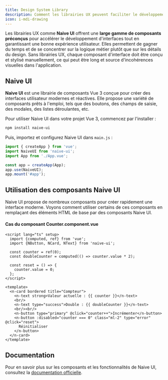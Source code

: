 ```yaml
---
title: Design System Library
description: Comment les librairies UX peuvent faciliter le développement d'interfaces utilisateur et améliorer l'expérience de l'utilisateur avec Naive UI.
icon: i-mdi-drawing
---
```


Les librairies UX comme **Naive UI** offrent une **large gamme de composants préconçus** pour accélérer le développement d'interfaces tout en garantissant une bonne expérience utilisateur. Elles permettent de gagner du temps et de se concentrer sur la logique métier plutôt que sur les détails du design.  Sans librairies UX, chaque composant d'interface doit être conçu et stylisé manuellement, ce qui peut être long et source d'incohérences visuelles dans l'application.

## Naive UI

**Naive UI** est une librairie de composants Vue 3 conçue pour créer des interfaces utilisateur modernes et réactives. Elle propose une variété de composants prêts à l'emploi, tels que des boutons, des champs de saisie, des modales, des listes déroulantes, etc.

Pour utiliser Naive UI dans votre projet Vue 3, commencez par l'installer :

```sh
npm install naive-ui
```

Puis, importez et configurez Naive UI dans `main.js` :

```js
import { createApp } from 'vue';
import NaiveUI from 'naive-ui';
import App from './App.vue';

const app = createApp(App);
app.use(NaiveUI);
app.mount('#app');
```

## Utilisation des composants Naive UI

Naive UI propose de nombreux composants pour créer rapidement une interface moderne. Voyons comment utiliser certains de ces composants en remplaçant des éléments HTML de base par des composants Naive UI.

#### Cas du composant Counter.component.vue

```vue
<script lang="ts" setup>
  import {computed, ref} from 'vue';
  import {NButton, NCard, NText} from 'naive-ui';

  const counter = ref(0);
  const doubleCounter = computed(() => counter.value * 2);

  const reset = () => {
    counter.value = 0;
  };
</script>

<template>
  <n-card bordered title="Compteur">
    <n-text strong>Valeur actuelle : {{ counter }}</n-text>
    <br/>
    <n-text type="success">Double : {{ doubleCounter }}</n-text>
    <br/><br/>
    <n-button type="primary" @click="counter++">Incrémenter</n-button>
    <n-button :disabled="counter === 0" class="ml-2" type="error" @click="reset">
      Réinitialiser
    </n-button>
  </n-card>
</template>
```

## Documentation

Pour en savoir plus sur les composants et les fonctionnalités de Naive UI, consultez la [documentation officielle](https://www.naiveui.com/fr-FR/docs).